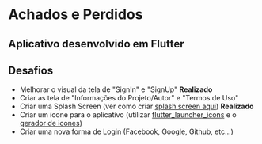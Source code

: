 # Achados e Perdidos

## Aplicativo desenvolvido em Flutter

## Desafios

-   Melhorar o visual da tela de "SignIn" e "SignUp" **Realizado**
-   Criar as tela de "Informações do Projeto/Autor" e "Termos de Uso"
-   Criar uma Splash Screen (ver como criar [splash screen aqui](https://medium.com/flutter-comunidade-br/criando-uma-splashscreen-utilizando-flutter-926f9b25de31)) **Realizado**
-   Criar um ícone para o aplicativo (utilizar [flutter_launcher_icons](https://pub.dev/packages/flutter_launcher_icons) e o [gerador de icones](https://romannurik.github.io/AndroidAssetStudio/icons-launcher.html))
-   Criar uma nova forma de Login (Facebook, Google, Github, etc...)
